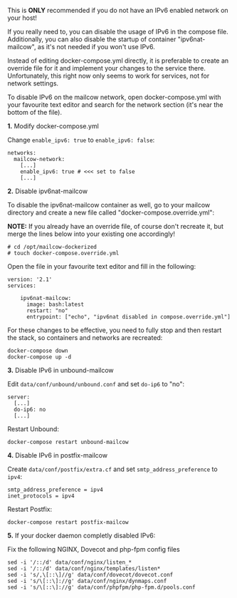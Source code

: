 This is **ONLY** recommended if you do not have an IPv6 enabled network on your host!

If you really need to, you can disable the usage of IPv6 in the compose file.
Additionally, you can  also disable the startup of container "ipv6nat-mailcow", as it's not needed if you won't use IPv6.

Instead of editing docker-compose.yml directly, it is preferable to create an override file for it 
and implement your changes to the service there. Unfortunately, this right now only seems to work for services, not for network settings.

To disable IPv6 on the mailcow network, open docker-compose.yml with your favourite text editor and search for the network section (it's near the bottom of the file). 

**1.** Modify docker-compose.yml

Change `enable_ipv6: true` to `enable_ipv6: false`:

```
networks:
  mailcow-network:
    [...]
    enable_ipv6: true # <<< set to false
    [...]
```

**2.** Disable ipv6nat-mailcow

To disable the ipv6nat-mailcow container as well, go to your mailcow directory and create a new file called "docker-compose.override.yml": 

**NOTE:** If you already have an override file, of course don't recreate it, but merge the lines below into your existing one accordingly!

```
# cd /opt/mailcow-dockerized
# touch docker-compose.override.yml
```

Open the file in your favourite text editor and fill in the following:

```
version: '2.1'
services:

    ipv6nat-mailcow:
      image: bash:latest
      restart: "no"
      entrypoint: ["echo", "ipv6nat disabled in compose.override.yml"]
```

For these changes to be effective, you need to fully stop and then restart the stack, so containers and networks are recreated:

```
docker-compose down
docker-compose up -d
```

**3.** Disable IPv6 in unbound-mailcow

Edit `data/conf/unbound/unbound.conf` and set `do-ip6` to "no":

```
server:
  [...]
  do-ip6: no
  [...]
```

Restart Unbound:

```
docker-compose restart unbound-mailcow
```

**4.** Disable IPv6 in postfix-mailcow

Create `data/conf/postfix/extra.cf` and set `smtp_address_preference` to `ipv4`:

```
smtp_address_preference = ipv4
inet_protocols = ipv4
```

Restart Postfix:

```
docker-compose restart postfix-mailcow
```

**5.** If your docker daemon completly disabled IPv6:

Fix the following NGINX, Dovecot and php-fpm config files

```
sed -i '/::/d' data/conf/nginx/listen_*
sed -i '/::/d' data/conf/nginx/templates/listen*
sed -i 's/,\[::\]//g' data/conf/dovecot/dovecot.conf
sed -i 's/\[::\]://g' data/conf/nginx/dynmaps.conf
sed -i 's/\[::\]://g' data/conf/phpfpm/php-fpm.d/pools.conf
```

